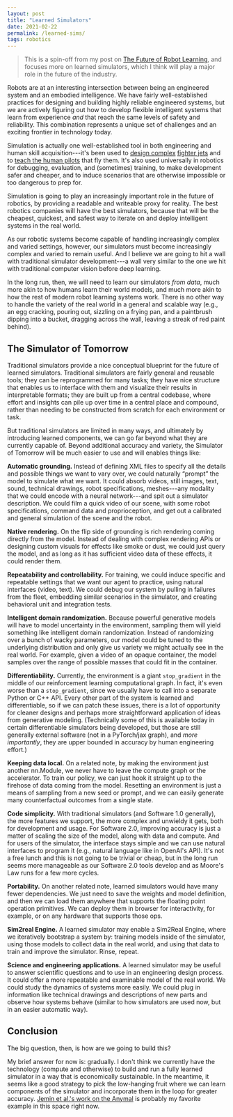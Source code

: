 ```yaml
---
layout: post
title: "Learned Simulators"
date: 2021-02-22
permalink: /learned-sims/
tags: robotics 
---
```


> This is a spin-off from my post on [The Future of Robot Learning](/robot-future), and focuses more on learned simulators, which I think will play a major role in the future of the industry.

Robots are at an interesting intersection between being an engineered system and 
an embodied intelligence.  We have fairly well-established practices for 
designing and building highly reliable engineered systems, but we are actively 
figuring out how to develop flexible intelligent systems that learn from 
experience *and* that reach the same levels of safety and reliability.
This combination represents a unique set of 
challenges and an exciting frontier in technology today.

Simulation is actually one well-established tool in both engineering and human skill acquisition---it's been used to [design complex][defenseone] [fighter jets][popmech] and to [teach the human pilots][flightsim] that fly them.
It's also used universally in robotics for debugging, evaluation, and (sometimes) training,
to make development safer and cheaper, and to induce scenarios that are otherwise impossible or too dangerous to prep for.

Simulation is going to play an increasingly important role in the future of robotics, by
providing a readable and writeable proxy for reality.
The best robotics companies will have the best simulators, because that will be the cheapest, quickest, and safest way to iterate on and deploy intelligent systems in the real world.

As our robotic systems become capable of handling increasingly complex and varied
settings, however, our simulators must become increasingly complex and varied to remain useful.
And I believe we are going to hit a wall with traditional simulator development---a wall 
very similar to the one we hit with traditional computer vision before deep learning.

In the long run, then, we will need to learn our simulators *from data*,
much more akin to how humans learn their world models, and much more akin to how 
the rest of modern robot learning systems work.
There is no other way to handle the variety of the real world in a general
and scalable way (e.g., an egg cracking, 
pouring out, sizzling on a frying pan, and a paintbrush dipping into 
a bucket, dragging across the wall, leaving a streak of red paint behind).


<!--
But as our robot systems become capable of handling more complex and varied settings,
we need simulators to become more complex and varied to remain useful.

human engineering alone is not going to cut it.

Simulators seem likely to play a key role in the future of robotics.
But our robot systems are becoming increasingly capable of handling complex and varied settings;
in order for our simulators to remain useful, they need to become more complex and varied themselves.

But as our robot systems become capable of handling more complex and varied settings, our simulators need to become more complex and varied to remain useful.
In the long run, human engineering alone is not going to cut it.
We need to start learning more of the simulator *from data*,
much more akin to how humans learn their world models, and much more akin to how 
the rest of modern robot learning systems work.

But our robot systems are becoming increasingly capable
of handling more complex and varied settings. To keep up, I don't think the traditional way of doing things is going to cut it.


Fundamentally, the world is too complex and varied.

To handle the full complexity of the world---like deformability, material property changes, shattering, and strange artifacts like fire, paint, light switches and microwaves---
eventually the traditional way does not scale.
Eventually, we will need to learn our simulators largely from data, much more akin to how humans learn their world models.

And the question I am interested in asking is: what does that look like and how 
are we going to get there?

The best simulators of the future will impose minimal but carefully architected inductive biases for efficient learning; they will be flexible in what they can represent and in how they let us program and interact with them.
-->

<!--
This seems necessary. I don't see an easy path to household robots that are
not tested and evaluated extensively in simulation.

So simulation seems here to stay, but we need to make it more accurate.

This seems the only way to handle the great complexity and variety of the physical world.
-->

<!--
## Enabling technologies

There is massive value in developing enabling technologies---in ideas and artifacts that we can benefit from over and over again and that enable us to solve harder problems with less effort.
The most obvious, steady example in AI is improved computing hardware, which we keep benefitting from by [offloading
more work](http://www.incompleteideas.net/IncIdeas/BitterLesson.html) to optimization processes.
Other examples include:
- Frameworks like TensorFlow and Pytorch, which help abstract away messy lower-level and hardware details, and let us focus on what matters for our work specifically.
- Ideas like Adam and batch norm, and architectures like Transformers, which let us train more powerful networks more effectively.
- Algorithms like PPO and SAC (especially if they have open source implementations), which let us build off and use for our own applications.
- Models and simulators (to the extent they are general and accurately approximate the true phenomena), which let us quickly iterate on ideas and validate systems.
- Benchmarks like ImageNet, which let us compare ideas head to head in a consistent way and let us realize which ideas and artifacts matter.
- Well-curated datasets (to the extent they are publicly available)<label for="sn-1" class="margine-toggle sidenote-number"/><input type="checkbox" id="sn-1" class="margin-toggle"/><span class="sidenote">
I am not bagging on proprietary datasets. It makes a lot of sense to keep data private due
to  hosting and distribution costs, legal issues, and ensuring you receieve compensation to cover both past and future monetary investments (which we hope indirectly help push the field forward).
But it is an interesting question of what the impact of open datasets wil be, and how they can be created.
For some pointers, Andrej has some recent [tweets](https://twitter.com/karpathy/status/1363973271717171200) [about](https://twitter.com/karpathy/status/1365511769255342084) this. [The Pile](https://pile.eleuther.ai/) looks like an interesting work in this space. Maybe something like [Numerai Signals](https://signals.numer.ai/)
could work, where users are compensated for providing their useful data.
</span>, which define what we can train a model to do (ie data is how you program Software 2.0).

It is hard to always predict what these are going to be and what the best way of going about developing them is.
But it seems worth thinking about how we can raise the waterline.

One particularly interesting and emerging class of such artifacts is learned models themselves.
Fine-tuned ImageNet weights are a primitive example of this, where users can solve solve a limited scope of transfer tasks on a smaller computational and data budget.
With more powerful and general unsupervised models like GPT-3, DALL-E, and CLIP, the scope of impact is going to be massive.

Learned simulators are a promising prospect here. If we can build a reusable tool by training models on real data,
and then we use it for training and evaluating on a wide variety of robotics tasks, this could
greatly accelerate progress in the field.

Learned simulators provide a good framing on how we might develop large predictive models in robotics, and in how we might raise the waterline for robot learning.
-->

<!--
- pre-train and fine-tune on imagenet
- use as eval metrics (FID)
- gpt3 something. write code, ideas, idk
- use as model to generate more data.
- use as model to collect data in.
- use to label or make consistent, idk.
We basically need better ways of sharing models and reusing them.
-->

## The Simulator of Tomorrow

Traditional simulators provide a nice conceptual blueprint for the future of learned simulators.
Traditional simulators are fairly general and reusable tools; they can be reprogrammed for many tasks; 
they have nice structure that enables us to interface with them and visualize 
their results in interpretable formats; they are built up from a central 
codebase, where effort and insights can pile up over time in a central place 
and compound, rather than needing to be constructed from scratch for each environment or task.

But traditional simulators are limited in many ways, and ultimately by introducing learned
components, we can go far beyond what they are currently capable of.
Beyond additional accuracy and variety, the Simulator of Tomorrow will be much easier to use and will enables things like:

<!--
I can't see any other way we are going to handle the
complexity and variety of the real world.
-->

**Automatic grounding.** Instead of defining XML files to specify all the details and possible things we want to vary over, we could naturally “prompt” the model to simulate what we want. It could absorb videos, still images, text, sound, technical drawings, robot specifications, meshes---any modality that we could encode with a neural network---and spit out a simulator description. We could film a quick video of our scene, with some robot specifications, command data and proprioception, and get out a calibrated and general simulation of the scene and the robot.

**Native rendering.** On the flip side of grounding is rich rendering coming directly from the model.
Instead of dealing with complex rendering APIs or designing custom visuals for effects like smoke or dust,
we could just query the model, and as long as it has sufficient video data of these effects, it could render them.

**Repeatability and controllability.** For training, we could induce specific 
and repeatable settings that we want our agent to practice, using natural 
interfaces (video, text).  We could debug our system by 
pulling in failures from the fleet, embedding similar scenarios in the simulator,
and creating behavioral unit and integration tests.

<!--
**Foresight and handling delays.** We could query a learned simulator for the action we are about to take. See what the future states are going to be.
These could become observations into the policy. And we could even deal with sensor delays. It doesn't matter if we don't get an observation right on
time. We can just use our prediction of what is going to happen.
-->

**Intelligent domain randomization.**
Because powerful generative models will have to model uncertainty in the environment, sampling them will yield something like intelligent domain randomization. Instead of randomizing over a bunch of wacky parameters, our model could be tuned to the underlying distribution and only give us variety we might actually see in the real world. For example, given a video of an opaque container, the model samples over the range of possible masses that could fit in the container.

**Differentiability.** Currently, the environment is a giant `stop_gradient` in the middle of our reinforcement learning computational graph.
In fact, it's even worse than a `stop_gradient`, since we usually have to call into a separate Python or C++ API.
Every other part of the system is learned and differentiable, so if we can patch these issues, there is a lot of opportunity for cleaner designs
and perhaps more straightforward application of ideas from generative modeling.
(Technically some of this is available today in certain differentiable simulators being developed, but those are still generally external software (not in a PyTorch/jax graph), 
and *more importantly*, they are upper bounded in accuracy by human engineering effort.)

**Keeping data local.** 
On a related note, by making the environment just another nn.Module, we never have to leave the compute graph or the accelerator.
To train our policy, we can just hook it straight up to the firehose of data coming from the model.
Resetting an environment is just a means of sampling from a new seed or prompt,
and we can easily generate many counterfactual outcomes from a single state.

<!--
we can apply more ideas from generative modeling directly, where the actions are just control variables and part of what we are generating over. Things become much cleaner.

There are actually many similarities between RL and generative modeling. We can look at DDPG as something
like a GAN where the Q-fucntion tells us the value of actions (discriminates) and the policy
tries to produce actions (generates). There are additional issues of exploration and stability,
but the stop_gradient makes RL much messier. We have to rely on either high variance REINFORCE type approaches (e.g., PPO),
or delayed learning of a Q-function (e.g., SAC) that we can push gradients back through.
(This applies equally well to the "world model" framing, like in Dreamer, but I mention it here for completeness.)
-->

**Code simplicity.** 
With traditional simulators (and Software 1.0 generally), the more features we support, 
the more complex and unwieldy it gets, both for development and usage.
For Software 2.0, improving accuracy is just a matter of scaling the size of the model, along with data and compute.
And for users of the simulator, the interface stays simple and we can use natural interfaces to program it (e.g., natural language like in OpenAI's API).
It's not a free lunch and this is not going to be trivial or cheap, but in the long run seems more manageable as our Software 2.0
tools develop and as Moore's Law runs for a few more cycles.

**Portability.** On another related note, learned simulators would have many fewer dependencies.
We just need to save the weights and model definition, and then we can load them anywhere that supports the floating point operation primitives.
We can deploy them in browser for interactivity, for example, or on any hardware that supports those ops.


<!--in fact: check it out. if i included boxlcd right here with a learned policy that would be freaking dope-->

**Sim2real Engine.** A learned simulator may enable a Sim2Real Engine,
where we iteratively bootstrap a system by: training models inside of the simulator, using those models to collect data in the real world, and using that data to train and improve the simulator. Rinse, repeat.

<!--
**Interpretability.** By having a central learned simulator that we build off, we could invest effort
in understanding it (like in [work from](https://distill.pub/2020/circuits/) [colah et al.](https://distill.pub/2020/understanding-rl-vision/)).
This could teach us stuff about the underlying systems we're modeling. And it could perhaps be a way to leverage
the model's representation to get the agent to do specific things. For example, if we can plug into the models
conception of the object it sees, we could perhaps use this to design tasks. Though natural language and other
approaches might be better.
-->

**Science and engineering applications.** A learned simulator may be useful to answer scientific questions and to use in an engineering design process.
It could offer a more repeatable and examinable model of the real world. We could study the dynamics of systems more easily.
We could plug in information like technical drawings and descriptions of new parts and observe how systems behave (similar to how simulators are used now, but in an easier automatic way).



<!--
They suggest a development path, and perhaps a better way to build up compounding progress over the years.

We can start in niche areas and build a tool that let's us control the environment
and prompt it and train agents inside of it.
And as we acquire more data, we can add this to our central pool and expand the frontier of what we develop.
We can create a central arc, or perhaps even a central "repository" that we build off and contribute to.
And the potential downstreams tasks could be large.

But basically developing this like we would develop a simulator, but extending the ideas to software 2.0.
That seems imaginable. And it seems a good way to build momentum.
-->

## Conclusion

The big question, then, is how are we going to build this?

My brief answer for now is: gradually.
I don't think we currently have the technology (compute and otherwise) to build and run a fully learned simulator in a way that is economically sustainable.
In the meantime, it seems like a good strategy to pick the low-hanging fruit where we can learn components of the simulator and incorporate them in the loop
for greater accuracy.  [Jemin et al.'s work on the Anymal](https://arxiv.org/abs/1901.08652) is probably my favorite example in this space right now.

<!--
And if we look to the history of computer vision at Tesla---an example
of an industry rather than academic or research setting. The way that has
worked is the gradual replacement of the traditional C++ stack with
learned components.




It's probably worthwhile thinking about this in much more depth, but for now my brief answer is: gradually.

If we don't have abundant teleoperation data available, we need some way to bootstrap capabilities from worse simulators and policies. This opens many further questions about how
to specify goals, learn human preferences, learn to take actions, and explore
as necessary to cover the space.

But if we do have the data (e.g., in self-driving cars)... creating a fully learned simulator would
still be extremely difficult and is probably out of reach with current technology.
I just haven't seen any super convincing results for general predictive video generation
(a key ingredient), and it seems like it will take quite a bit of compute.
I think it is important to watch the space, but my current sense is at least a few more years
out (3-5 at least maybe), before it would be super useful to go for end2end learned sim.
You can always pay more now for compute (the old [Xerox PARC addage](https://youtu.be/id1WShzzMCQ?t=3320)),
but the timing is important here and you could bleed all your money prematurely
if you jump the gun.

(This timing issue seems much more pressing in industry. In research,
you just do what you can and the results will probably be interesting no matter
what and that helps the field.
In industry, it actually has to work and be deployable and provide real value,
and that is much harder.)

For now, it probably makes sense to iteratively work on areas where learned 
components are relatively cheap and provide strict advantages over their 
engineered counterparts. 

Anyway, physical world AI work seems exciting going forward and I am always
excited to chat and learn more from others working on related topics.
-->

[defenseone]: https://www.defenseone.com/technology/2020/09/virtual-tools-built-air-forces-new-fighter-prototype/168505/ 
[popmech]: https://www.popularmechanics.com/military/aviation/a34043731/air-force-new-designation-e-series-aircraft/
[flightsim]: https://en.wikipedia.org/wiki/Flight_simulator

